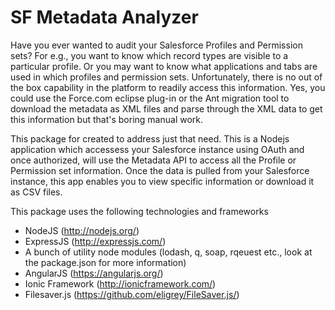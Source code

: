 # SF Metadata Analyzer

Have you ever wanted to audit your Salesforce Profiles and Permission sets? For e.g., you want to know which record types are visible to a particular profile. Or you may want to know what applications and tabs are used in which profiles and permission sets. Unfortunately, there is no out of the box capability in the platform to readily access this information. Yes, you could use the Force.com eclipse plug-in or the Ant migration tool to download the metadata as XML files and parse through the XML data to get this information but that's boring manual work. 

This package for created to address just that need. This is a Nodejs application which accessess your Salesforce instance using OAuth and once authorized, will use the <a hef='https://www.salesforce.com/us/developer/docs/api_meta/'>Metadata API</a> to access all the Profile or Permission set information. Once the data is pulled from your Salesforce instance, this app enables you to view specific information or download it as CSV files.

This package uses the following technologies and frameworks
- NodeJS 	(http://nodejs.org/)
- ExpressJS (http://expressjs.com/)
- A bunch of utility node modules (lodash, q, soap, rqeuest etc., look at the package.json for more information)
- AngularJS (https://angularjs.org/)
- Ionic Framework (http://ionicframework.com/)
- Filesaver.js (https://github.com/eligrey/FileSaver.js/)

